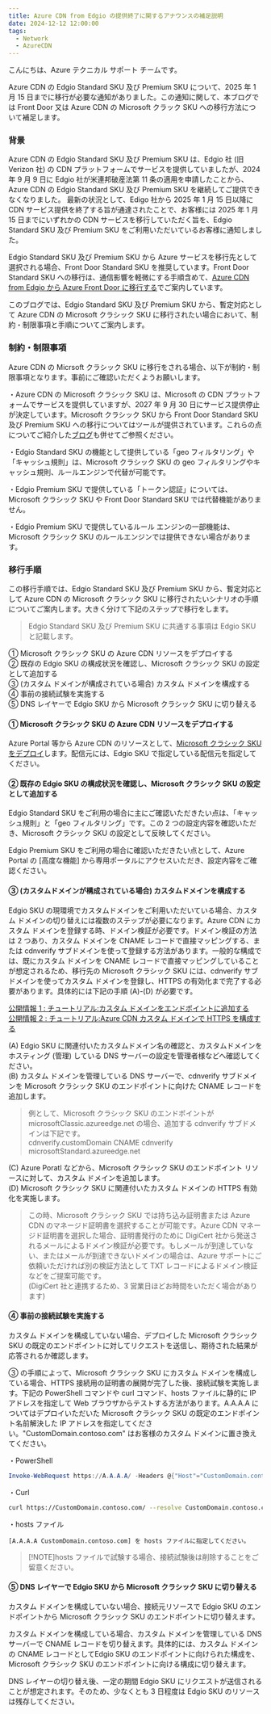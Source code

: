 ```yaml
---
title: Azure CDN from Edgio の提供終了に関するアナウンスの補足説明
date: 2024-12-12 12:00:00 
tags:
  - Network
  - AzureCDN
---
```

こんにちは、Azure テクニカル サポート チームです。

Azure CDN の Edgio Standard SKU 及び Premium SKU について、2025 年 1 月 15 日までに移行が必要な通知がありました。この通知に関して、本ブログでは Front Door 又は Azure CDN の Microsoft クラック SKU への移行方法について補足します。

<!-- more -->

### 背景
Azure CDN の Edgio Standard SKU 及び Premium SKU は、Edgio 社 (旧 Verizon 社) の CDN プラットフォームでサービスを提供していましたが、2024 年 9 月 9 日に Edgio 社が米連邦破産法第 11 条の適用を申請したことから、Azure CDN の Edgio Standard SKU 及び Premium SKU を継続してご提供できなくなりました。
最新の状況として、Edigo 社から 2025 年 1 月 15 日以降に CDN サービス提供を終了する旨が通達されたことで、お客様には 2025 年 1 月 15 日までにいずれかの CDN サービスを移行していただく旨を、Edgio Standard SKU 及び Premium SKU をご利用いただいているお客様に通知しました。

Edgio Standard SKU 及び Premium SKU から Azure サービスを移行先として選択される場合、Front Door Standard SKU を推奨しています。Front Door Standard SKU への移行は、通信影響を軽微にする手順含めて、[Azure CDN from Edgio から Azure Front Door に移行する](https://learn.microsoft.com/ja-jp/azure/frontdoor/migrate-cdn-to-front-door)でご案内しています。

このブログでは、Edgio Standard SKU 及び Premium SKU から、暫定対応として Azure CDN の Microsoft クラシック SKU に移行されたい場合において、制約・制限事項と手順についてご案内します。

### 制約・制限事項
Azure CDN の Micrsoft クラシック SKU に移行をされる場合、以下が制約・制限事項となります。事前にご確認いただくようお願いします。

・Azure CDN の Microsoft クラシック SKU は、Microsoft の CDN プラットフォームでサービスを提供していますが、2027 年 9 月 30 日にサービス提供停止が決定しています。Microsoft クラシック SKU から Front Door Standard SKU 及び Premium SKU への移行についてはツールが提供されています。これらの点についてご紹介した[ブログ](https://jpaztech.github.io/blog/network/mscdn-classic-retire/)も併せてご参照ください。

・Edgio Standard SKU の機能として提供している「geo フィルタリング」や「キャッシュ規則」は、Microsoft クラシック SKU の geo フィルタリングやキャッシュ規則、ルールエンジンで代替が可能です。

・Edgio Premium SKU で提供している「トークン認証」については、Microsoft クラシック SKU や Front Door Standard SKU では代替機能がありません。

・Edgio Premium SKU で提供しているルール エンジンの一部機能は、Microsoft クラシック SKU のルールエンジンでは提供できない場合があります。

### 移行手順
この移行手順では、Edgio Standard SKU 及び Premium SKU から、暫定対応として Azure CDN の Microsoft クラシック SKU に移行されたいシナリオの手順についてご案内します。大きく分けて下記のステップで移行をします。
> Edgio Standard SKU 及び Premium SKU に共通する事項は Edgio SKU と記載します。

① Microsoft クラシック SKU の Azure CDN リソースをデプロイする  
② 既存の Edgio SKU の構成状況を確認し、Microsoft クラシック SKU の設定として追加する  
③ (カスタム ドメインが構成されている場合) カスタム ドメインを構成する  
④ 事前の接続試験を実施する  
⑤ DNS レイヤーで Edgio SKU から Microsoft クラシック SKU に切り替える  

#### ① Microsoft クラシック SKU の Azure CDN リソースをデプロイする
Azure Portal 等から Azure CDN のリソースとして、[Microsoft クラシック SKU をデプロイ](https://learn.microsoft.com/ja-jp/azure/cdn/cdn-create-new-endpoint?toc=%2Fazure%2Ffrontdoor%2FTOC.json)します。配信元には、Edgio SKU で指定している配信元を指定してください。

#### ② 既存の Edgio SKU の構成状況を確認し、Microsoft クラシック SKU の設定として追加する
Edgio Standard SKU をご利用の場合に主にご確認いただきたい点は、「キャッシュ規則」と「geo フィルタリング」です。この 2 つの設定内容を確認いただき、Microsoft クラシック SKU の設定として反映してください。

Edgio Premium SKU をご利用の場合に確認いただきたい点として、Azure Portal の [高度な機能] から専用ポータルにアクセスいただき、設定内容をご確認ください。

#### ③ (カスタムドメインが構成されている場合) カスタムドメインを構成する
Edgio SKU の現環境でカスタムドメインをご利用いただいている場合、カスタム ドメインの切り替えには複数のステップが必要になります。Azure CDN にカスタム ドメインを登録する時、ドメイン検証が必要です。ドメイン検証の方法は 2 つあり、カスタム ドメインを CNAME レコードで直接マッピングする、または cdnverify サブドメインを使って登録する方法があります。一般的な構成では、既にカスタム ドメインを CNAME レコードで直接マッピングしていることが想定されるため、移行先の Microsoft クラシック SKU には、cdnverify サブドメインを使ってカスタム ドメインを登録し、HTTPS の有効化まで完了する必要があります。具体的には下記の手順 (A)-(D) が必要です。

[公開情報 1 : チュートリアル:カスタム ドメインをエンドポイントに追加する](https://learn.microsoft.com/ja-jp/azure/cdn/cdn-map-content-to-custom-domain?toc=%2Fazure%2Ffrontdoor%2FTOC.json&tabs=dns-provider%2Cazure-portal%2Cazure-portal-cleanup)  
[公開情報 2 : チュートリアル:Azure CDN カスタム ドメインで HTTPS を構成する](https://learn.microsoft.com/ja-jp/azure/cdn/cdn-custom-ssl?tabs=option-1-default-enable-https-with-a-cdn-managed-certificate)
 
(A) Edgio SKU に関連付いたカスタムドメイン名の確認と、カスタムドメインをホスティング (管理) している DNS サーバーの設定を管理者様などへ確認してください。  
(B)  カスタム ドメインを管理している DNS サーバーで、cdnverify サブドメインを Microsoft クラシック SKU のエンドポイントに向けた CNAME レコードを追加します。
>例として、Microsoft クラシック SKU のエンドポイントが microsoftClassic.azureedge.net の場合、追加する cdnverify サブドメインは下記です。  
>cdnverify.customDomain CNAME cdnverify microsoftStandard.azureedge.net  

(C) Azure Poratl などから、Microsoft クラシック SKU のエンドポイント リソースに対して、カスタム ドメインを追加します。  
(D) Microsoft クラシック SKU に関連付いたカスタム ドメインの HTTPS 有効化を実施します。  
>この時、Microsoft クラシック SKU では持ち込み証明書または Azure CDN のマネージド証明書を選択することが可能です。Azure CDN マネージド証明書を選択した場合、証明書発行のために DigiCert 社から発送されるメールによるドメイン検証が必要です。もしメールが到達していない、またはメールが到達できないドメインの場合は、Azure サポートにご依頼いただければ別の検証方法として TXT レコードによるドメイン検証などをご提案可能です。  
>(DigiCert 社と連携するため、3 営業日ほどお時間をいただく場合があります)

#### ④ 事前の接続試験を実施する
カスタム ドメインを構成していない場合、デプロイした Microsoft クラシック SKU の既定のエンドポイントに対してリクエストを送信し、期待された結果が応答されるか確認します。

③ の手順によって、Microsoft クラシック SKU にカスタム ドメインを構成している場合、HTTPS 接続用の証明書の展開が完了した後、接続試験を実施します。下記の PowerShell コマンドや curl コマンド、hosts ファイルに静的に IP アドレスを指定して Web ブラウザからテストする方法があります。A.A.A.A についてはデプロイいただいた Microsoft クラシック SKU の既定のエンドポイント名前解決した IP アドレスを指定してください。"CustomDomain.contoso.com" はお客様のカスタム ドメインに置き換えてください。

・PowerShell
```PowerShell
Invoke-WebRequest https://A.A.A.A/ -Headers @{"Host"="CustomDomain.contoso.com"}
```
・Curl
```bash
curl https://CustomDomain.contoso.com/ --resolve CustomDomain.contoso.com:443:A.A.A.A
```
・hosts ファイル
```
[A.A.A.A CustomDomain.contoso.com] を hosts ファイルに指定してください。
```
>[!NOTE]hosts ファイルで試験する場合、接続試験後は削除することをご留意ください。

#### ⑤ DNS レイヤーで Edgio SKU から Microsoft クラシック SKU に切り替える
カスタム ドメインを構成していない場合、接続元リソースで Edgio SKU のエンドポイントから Microsoft クラシック SKU のエンドポイントに切り替えます。

カスタム ドメインを構成している場合、カスタム ドメインを管理している DNS サーバーで CNAME レコードを切り替えます。具体的には、カスタム ドメインの CNAME レコードとしてEdgio SKU のエンドポイントに向けられた構成を、Microsoft クラシック SKU のエンドポイントに向ける構成に切り替えます。

DNS レイヤーの切り替え後、一定の期間 Edgio SKU にリクエストが送信されることが想定されます。そのため、少なくとも 3 日程度は Edgio SKU のリソースは残存してください。
